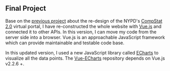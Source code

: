 ## Final Project
Base on the [previous project](https://github.com/yujunmjiang/WebAdvanced_Spring2020_jiany023/tree/master/week8_hw) about the re-design of the NYPD's [CompStat 2.0](https://compstat.nypdonline.org/2e5c3f4b-85c1-4635-83c6-22b27fe7c75c/view/89) virtual portal, I have re-constructed the whole website with [Vue.js](https://vuejs.org/) and connected it to other APIs. In this version, I can move my code from the server side into a browser. Vue.js is an approachable JavaScript framework which can provide maintainable and testable code base.

In this updated version, I used a new JavaScript library called [ECharts](https://echarts.apache.org/en/index.html) to visualize all the data points. The [Vue-ECharts](https://github.com/ecomfe/vue-echarts/blob/master/README.md) repository depends on Vue.js v2.2.6 +.
